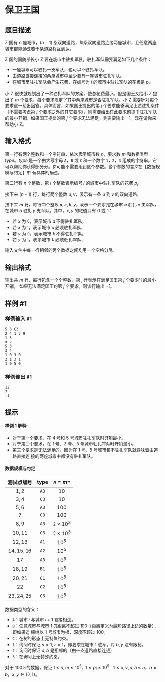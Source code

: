 # 保卫王国

## 题目描述

Z 国有 $n$ 座城市，$(n - 1)$ 条双向道路，每条双向道路连接两座城市，且任意两座城市都能通过若干条道路相互到达。

Z 国的国防部长小 Z 要在城市中驻扎军队。驻扎军队需要满足如下几个条件：

- 一座城市可以驻扎一支军队，也可以不驻扎军队。
- 由道路直接连接的两座城市中至少要有一座城市驻扎军队。
- 在城市里驻扎军队会产生花费，在编号为 $i$ 的城市中驻扎军队的花费是 $p_i$。

小 Z 很快就规划出了一种驻扎军队的方案，使总花费最小。但是国王又给小 Z 提出了 $m$ 个要求，每个要求规定了其中两座城市是否驻扎军队。小 Z 需要针对每个要求逐一给出回答。具体而言，如果国王提出的第 $j$ 个要求能够满足上述驻扎条件（不需要考虑第 $j$ 个要求之外的其它要求），则需要给出在此要求前提下驻扎军队的最小开销。如果国王提出的第 $j$ 个要求无法满足，则需要输出 $-1$。现在请你来帮助小 Z。

## 输入格式

第一行有两个整数和一个字符串，依次表示城市数 $n$，要求数 $m$ 和数据类型 $type$。$type$ 是一个由大写字母 `A`，`B` 或 `C` 和一个数字 `1`，`2`，`3` 组成的字符串。它可以帮助你获得部分分。你可能不需要用到这个参数。这个参数的含义在【数据规模与约定】中 有具体的描述。

第二行有 $n$ 个整数，第 $i$ 个整数表示编号 $i$ 的城市中驻扎军队的花费 $p_i$。

接下来 $(n - 1)$ 行，每行两个整数 $u,v$，表示有一条 $u$ 到 $v$ 的双向道路。

接下来 $m$ 行，每行四个整数 $a, x, b, y$，表示一个要求是在城市 $a$ 驻扎 $x$ 支军队，在城市 $b$ 驻扎 $y$ 支军队。其中，$x,y$ 的取值只有 $0$ 或 $1$：

- 若 $x$ 为 $0$，表示城市 $a$ 不得驻扎军队。
- 若 $x$ 为 $1$，表示城市 $a$ 必须驻扎军队。
- 若 $y$ 为 $0$，表示城市 $b$ 不得驻扎军队。
- 若 $y$ 为 $1$，表示城市 $b$ 必须驻扎军队。

输入文件中每一行相邻的两个数据之间均用一个空格分隔。

## 输出格式

输出共 $m$ 行，每行包含一个个整数，第 $j$ 行表示在满足国王第 $j$ 个要求时的最小开销， 如果无法满足国王的第 $j$ 个要求，则该行输出 $-1$。

## 样例 #1

### 样例输入 #1

```
5 3 C3 
2 4 1 3 9 
1 5 
5 2 
5 3 
3 4 
1 0 3 0 
2 1 3 1 
1 0 5 0
```

### 样例输出 #1

```
12 
7 
-1
```

## 提示

#### 样例 1 解释

- 对于第一个要求，在 $4$ 号和 $5$ 号城市驻扎军队时开销最小。
- 对于第二个要求，在 $1$ 号、$2$ 号、$3$ 号城市驻扎军队时开销最小。
- 第三个要求是无法满足的，因为在 $1$ 号、$5$ 号城市都不驻扎军队就意味着由道路直接连 接的两座城市中都没有驻扎军队。

#### 数据规模与约定

|   测试点编号   | $\text{type}$ |    $n = m=$    |
| :------------: | :-------------: | :--------------: |
|    $1,2$    |     `A3`     |      $10$      |
|    $3,4$    |     `C3`     |      $10$      |
|    $5,6$    |     `A3`     |     $100$     |
|     $7$     |     `C3`     |     $100$     |
|    $8,9$    |     `A3`     | $2\times 10^3$ |
|   $10,11$   |     `C3`     | $2\times 10^3$ |
|   $12,13$   |     `A1`     |     $10^5$     |
| $14, 15, 16$ |     `A2`     |     $10^5$     |
|     $17$     |     `A3`     |     $10^5$     |
|   $18,19$   |     `B1`     |     $10^5$     |
|   $20,21$   |     `C1`     |     $10^5$     |
|     $22$     |     `C2`     |     $10^5$     |
| $23, 24, 25$ |     `C3`     |     $10^5$     |

数据类型的含义：

- `A`：城市 $i$ 与城市 $i + 1$ 直接相连。
- `B`：任意城市与城市 $1$ 的距离不超过 $100$（距离定义为最短路径上边的数量），即如果这 棵树以 $1$ 号城市为根，深度不超过 $100$。
- `C`：在树的形态上无特殊约束。
- `1`：询问时保证 $a = 1,x = 1$，即要求在城市 $1$ 驻军。对 $b,y$ 没有限制。
- `2`：询问时保证 $a,b$ 是相邻的（由一条道路直接连通）
- `3`：在询问上无特殊约束。

对于 $100\%$的数据，保证 $1 \leq n,m ≤ 10^5$，$1 ≤ p_i ≤ 10^5$，$1 \leq u, v, a, b \leq n$，$a \neq b$，$x, y \in \{0, 1\}$。
